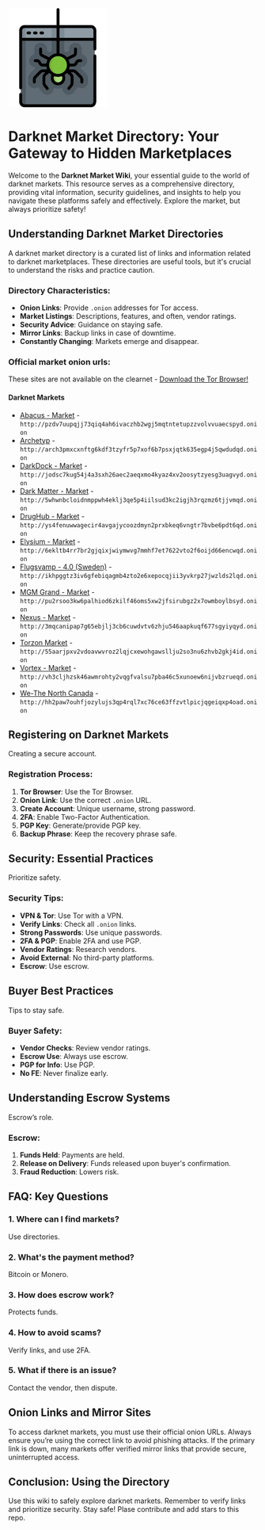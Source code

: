 <img src="/previews/minimized.webp" width="200">

# Darknet Market Directory: Your Gateway to Hidden Marketplaces

Welcome to the **Darknet Market Wiki**, your essential guide to the world of darknet markets. This resource serves as a comprehensive directory, providing vital information, security guidelines, and insights to help you navigate these platforms safely and effectively. Explore the market, but always prioritize safety!

## Understanding Darknet Market Directories

A darknet market directory is a curated list of links and information related to darknet marketplaces. These directories are useful tools, but it's crucial to understand the risks and practice caution.

### Directory Characteristics:
*   **Onion Links**: Provide `.onion` addresses for Tor access.
*   **Market Listings**: Descriptions, features, and often, vendor ratings.
*   **Security Advice**: Guidance on staying safe.
*   **Mirror Links**: Backup links in case of downtime.
*   **Constantly Changing**: Markets emerge and disappear.

### Official market onion urls:
These sites are not available on the clearnet - [Download the Tor Browser!](https://www.torproject.org/download/)

#### Darknet Markets

*   [Abacus - Market](http://pzdv7uupqjj73qiq4ah6ivaczhb2wgj5mqtntetupzzvolvvuaecspyd.onion) - `http://pzdv7uupqjj73qiq4ah6ivaczhb2wgj5mqtntetupzzvolvvuaecspyd.onion`
*   [Archetyp](@archetyp) - `http://arch3pmxcxnftg6kdf3tzyfr5p7xof6b7psxjqtk635egp4j5qwdudqd.onion`
*   [DarkDock - Market](http://jodsc7kug54j4a3sxh26aec2aeqxmo4kyaz4xv2oosytzyesg3uagvyd.onion) - `http://jodsc7kug54j4a3sxh26aec2aeqxmo4kyaz4xv2oosytzyesg3uagvyd.onion`
*   [Dark Matter - Market](http://5whwnbcloidnmppwh4eklj3qe5p4iilsud3kc2igjh3rqzmz6tjjvmqd.onion) - `http://5whwnbcloidnmppwh4eklj3qe5p4iilsud3kc2igjh3rqzmz6tjjvmqd.onion`
*   [DrugHub - Market](http://ys4fenuwwagecir4avgajycoozdmyn2prxbkeq6vngtr7bvbe6pdt6qd.onion) - `http://ys4fenuwwagecir4avgajycoozdmyn2prxbkeq6vngtr7bvbe6pdt6qd.onion`
*   [Elysium - Market](http://6ekltb4rr7br2gjqixjwiymwvg7mmhf7et7622vto2f6oijd66encwqd.onion) - `http://6ekltb4rr7br2gjqixjwiymwvg7mmhf7et7622vto2f6oijd66encwqd.onion`
*   [Flugsvamp - 4.0 (Sweden)](http://ikhpggtz3iv6gfebiqagmb4zto2e6xepocqjii3yvkrp27jwzlds2lqd.onion) - `http://ikhpggtz3iv6gfebiqagmb4zto2e6xepocqjii3yvkrp27jwzlds2lqd.onion`
*   [MGM Grand - Market](http://pu2rsoo3kw6palhiod6zkilf46oms5xw2jfsirubgz2x7owmboylbsyd.onion) - `http://pu2rsoo3kw6palhiod6zkilf46oms5xw2jfsirubgz2x7owmboylbsyd.onion`
*   [Nexus - Market](http://3mqcanipap7g65ebjlj3cb6cuwdvtv6zhju546aapkuqf677sgyiyqyd.onion) - `http://3mqcanipap7g65ebjlj3cb6cuwdvtv6zhju546aapkuqf677sgyiyqyd.onion`
*   [Torzon Market](http://55aarjpxv2vdoavwvroz2lqjcxewohgawsllju2so3nu6zhvb2gkj4id.onion) - `http://55aarjpxv2vdoavwvroz2lqjcxewohgawsllju2so3nu6zhvb2gkj4id.onion`
*   [Vortex - Market](http://vh3cljhzsk46awmrohty2vqgfvalsu7pba46c5xunoew6nijvbzrueqd.onion) - `http://vh3cljhzsk46awmrohty2vqgfvalsu7pba46c5xunoew6nijvbzrueqd.onion`
*   [We-The North Canada](http://hh2paw7ouhfjozylujs3qp4rql7xc76ce63ffzvtlpicjqgeiqxp4oad.onion) - `http://hh2paw7ouhfjozylujs3qp4rql7xc76ce63ffzvtlpicjqgeiqxp4oad.onion`

## Registering on Darknet Markets

Creating a secure account.

### Registration Process:
1.  **Tor Browser**: Use the Tor Browser.
2.  **Onion Link**: Use the correct `.onion` URL.
3.  **Create Account**: Unique username, strong password.
4.  **2FA**: Enable Two-Factor Authentication.
5.  **PGP Key**: Generate/provide PGP key.
6.  **Backup Phrase**: Keep the recovery phrase safe.

## Security: Essential Practices

Prioritize safety.

### Security Tips:
*   **VPN & Tor**: Use Tor with a VPN.
*   **Verify Links**: Check all `.onion` links.
*   **Strong Passwords**: Use unique passwords.
*   **2FA & PGP**: Enable 2FA and use PGP.
*   **Vendor Ratings**: Research vendors.
*   **Avoid External**: No third-party platforms.
*   **Escrow**: Use escrow.

## Buyer Best Practices

Tips to stay safe.

### Buyer Safety:
*   **Vendor Checks**: Review vendor ratings.
*   **Escrow Use**: Always use escrow.
*   **PGP for Info**: Use PGP.
*   **No FE**: Never finalize early.

## Understanding Escrow Systems

Escrow’s role.

### Escrow:
1.  **Funds Held**: Payments are held.
2.  **Release on Delivery**: Funds released upon buyer's confirmation.
3.  **Fraud Reduction**: Lowers risk.

## FAQ: Key Questions

### 1. Where can I find markets?
Use directories.

### 2. What's the payment method?
Bitcoin or Monero.

### 3. How does escrow work?
Protects funds.

### 4. How to avoid scams?
Verify links, and use 2FA.

### 5. What if there is an issue?
Contact the vendor, then dispute.

## Onion Links and Mirror Sites

To access darknet markets, you must use their official onion URLs. Always ensure you’re using the correct link to avoid phishing attacks. If the primary link is down, many markets offer verified mirror links that provide secure, uninterrupted access.

## Conclusion: Using the Directory

Use this wiki to safely explore darknet markets. Remember to verify links and prioritize security. Stay safe!
Plase contribute and add stars to this repo.